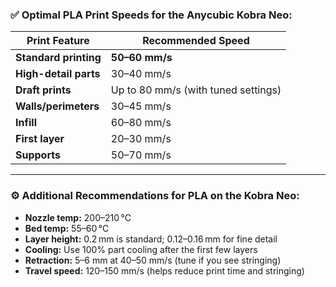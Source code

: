 ### ✅ **Optimal PLA Print Speeds for the Anycubic Kobra Neo:**

| Print Feature         | Recommended Speed                   |
| --------------------- | ----------------------------------- |
| **Standard printing** | **50–60 mm/s**                      |
| **High-detail parts** | 30–40 mm/s                          |
| **Draft prints**      | Up to 80 mm/s (with tuned settings) |
| **Walls/perimeters**  | 30–45 mm/s                          |
| **Infill**            | 60–80 mm/s                          |
| **First layer**       | 20–30 mm/s                          |
| **Supports**          | 50–70 mm/s                          |

---

### ⚙️ **Additional Recommendations for PLA on the Kobra Neo:**

* **Nozzle temp:** 200–210 °C
* **Bed temp:** 55–60 °C
* **Layer height:** 0.2 mm is standard; 0.12–0.16 mm for fine detail
* **Cooling:** Use 100% part cooling after the first few layers
* **Retraction:** 5–6 mm at 40–50 mm/s (tune if you see stringing)
* **Travel speed:** 120–150 mm/s (helps reduce print time and stringing)
